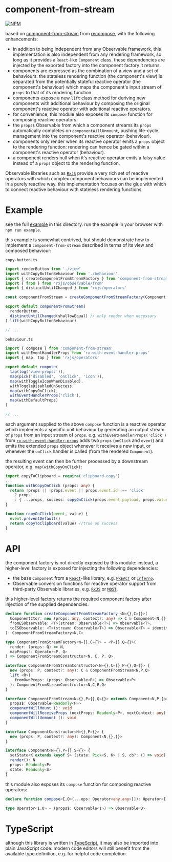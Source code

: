 # component-from-stream
[![NPM](https://nodei.co/npm/component-from-stream.png?compact=true)](https://nodei.co/npm/component-from-stream/)

based on [component-from-stream](https://github.com/acdlite/recompose/blob/master/docs/API.md#componentfromstream)
from [recompose](https://npmjs.com/package/recompose),
with the following enhancements:
* in addition to being independent from any Observable framework,
this implementation is also independent from any rendering framework,
so long as it provides a `React`-like `Component` class.
these dependencies are injected by the exported factory
into the component factory it returns.
* components are expressed as the combination of a view and a set of behaviours:
the stateless rendering function (the component's view) is separated
from the potentially stateful reactive operator (the component's behaviour)
which maps the component's input stream of `props` to that of its rendering function.
* components expose a new `lift` class method for deriving new components
with additional behaviour by composing the original component's reactive operator
with additional reactive operators.
* for convenience, this module also exposes its `compose` function
for composing reactive operators.
* the `props$` Observable from which a component streams its `props`
automatically completes on `componentWillUnmount`,
pushing life-cycle management into the component's reactive operator (behaviour).
* components only render when its reactive operator emits a `props` object
to the rendering function: rendering can hence be gated
within a component's reactive operator (behaviour).
* a component renders null when it's reactive operator emits a falsy value
instead of a `props` object to the rendering function.

Observable libraries such as [`RxJS`](http://reactivex.io/rxjs/)
provide a very rich set of reactive operators
with which complex component behaviours can be implemented
in a purely reactive way.
this implementation focuses on the glue with which to connect reactive behaviour
with stateless rendering functions.

# Example
see the full [example](./example/index.tsx) in this directory.
run the example in your browser with `npm run example`.

this example is somewhat contrived, but should demonstrate
how to implement a `component-from-stream`
described in terms of its view and composed behaviour:

`copy-button.ts`
```ts
import renderButton from './view'
import withCopyButtonBehaviour from './behaviour'
import { createComponentFromStreamFactory } from 'component-from-stream'
import { from } from 'rxjs/observable/from'
import { distinctUntilChanged } from 'rxjs/operators'

const componentFromStream = createComponentFromStreamFactory(Component, from)

export default componentFromStream(
  renderButton,
  distinctUntilChanged(shallowEqual) // only render when necessary
).lift(withCopyButtonBehaviour)

// ...
```

`behaviour.ts`
```ts
import { compose } from 'component-from-stream'
import withEventHandlerProps from 'rx-with-event-handler-props'
import { map, tap } from 'rxjs/operators'

export default compose(
  tap(log('view-props:')),
  map(pick('disabled', 'onClick', 'icon')),
  map(withToggleIconWhenDisabled),
  withToggleDisabledOnSuccess,
  map(withCopyOnClick),
  withEventHandlerProps('click'),
  map(withDefaultProps)
)

// ...
```
each argument supplied to the above `compose` function is a reactive operator
which implements a specific unit behaviour by generating an output stream
of `props` from an input stream of `props`.
e.g. `withEventHandlerProps('click')` from [`rx-with-event-handler-props`](https://npmjs.com/package/rx-with-event-handler-props)
adds two `props` (`onClick` and `event`)
and emits the extended `props` object whenever it receives a new input,
or whenever the `onClick` handler is called (from the rendered `Component`).

the resulting event can then be further processed by a downstream operator,
e.g. `map(withCopyOnClick)`:
```ts
import copyToClipboard = require('clipboard-copy')
...
function withCopyOnClick (props: any) {
  return !props || !props.event || props.event.id !== 'click'
    ? props
    : { ...props, success: copyOnClick(props.event.payload, props.value) }
}

function copyOnClick(event, value) {
  event.preventDefault()
  return copyToClipboard(value) //true on success
}
```

# API
the component factory is not directly exposed by this module:
instead, a higher-level factory is exposed for injecting the following dependencies:
* the base `Component` from a [`React`](https://reactjs.org)-like library,
e.g. [`PREACT`](https://preactjs.com/) or [`Inferno`](https://infernojs.org/).
* Observable conversion functions for reactive operator support
from third-party Observable libraries, e.g. [`RxJS`](http://reactivex.io/rxjs/)
or [`MOST`](https://www.npmjs.com/package/most).

this higher-level factory returns the required component factory
after injection of the supplied dependencies.
```ts
declare function createComponentFromStreamFactory <N={},C={}>(
  ComponentCtor: new (props: any, context?: any) => C & Component<N,{},{}>,
  fromESObservable: <T>(stream: Observable<T>) => Observable<T>,
  toESObservable: <T>(stream: Observable<T>) => Observable<T> = identity
): ComponentFromStreamFactory<N,C>

type ComponentFromStreamFactory<N={},C={}> = <P={},Q={}>(
  render: (props: Q) => N,
  mapProps?: Operator<P, Q>
) => ComponentFromStreamConstructor<N, C, P, Q>

interface ComponentFromStreamConstructor<N={},C={},P={},Q={}> {
  new (props: P, context?: any): C & ComponentFromStream<N,P,Q>
  lift <R>(
    fromOwnProps: (props: Observable<R>) => Observable<P>
  ): ComponentFromStreamConstructor<N,C,R,Q>
}

interface ComponentFromStream<N={},P={},Q={}> extends Component<N,P,{props?:Q}> {
  props$: Observable<Readonly<P>>
  componentWillMount (): void
  componentWillReceiveProps (nextProps: Readonly<P>, nextContext: any): void
  componentWillUnmount (): void
}

interface ComponentConstructor<N={},P={}> {
  new (props: P, context?: any): Component<N,{},{}>
}

interface Component<N={},P={},S={}> {
  setState<K extends keyof S> (state: Pick<S, K> | S, cb?: () => void): void
  render(): N
  props: Readonly<P>
  state: Readonly<S>
}
```

this module also exposes its `compose` function for composing reactive operators:
```ts
declare function compose<I,O>(...ops: Operator<any,any>[]): Operator<I,O>

type Operator<I,O> = (props$: Observable<I>) => Observable<O>
```

# TypeScript
although this library is written in [TypeScript](https://www.typescriptlang.org),
it may also be imported into plain JavaScript code:
modern code editors will still benefit from the available type definition,
e.g. for helpful code completion.
